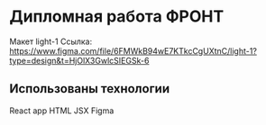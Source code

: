 # Дипломная работа ФРОНТ
Макет light-1
Ссылка: https://www.figma.com/file/6FMWkB94wE7KTkcCgUXtnC/light-1?type=design&t=HjOlX3GwlcSIEGSk-6


## Использованы технологии
React app
HTML
JSX
Figma


